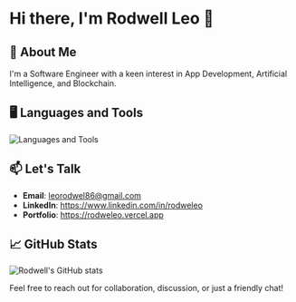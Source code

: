 # Hi there, I'm Rodwell Leo 👋

## 🚀 About Me

I'm a Software Engineer with a keen interest in App Development, Artificial Intelligence, and Blockchain.

## 🖥️ Languages and Tools

![Languages and Tools](https://skillicons.dev/icons?i=js,html,css,tailwindcss,react,nodejs,nextjs,express,java,springboot,mysql,mongodb,nestjs,supabase,firebase,typescript,docker,git,aws,azure)

## 📫 Let's Talk

- **Email**: leorodwel86@gmail.com
- **LinkedIn**: https://www.linkedin.com/in/rodweleo
- **Portfolio**: https://rodweleo.vercel.app

## 📈 GitHub Stats

![Rodwell's GitHub stats](https://github-readme-stats.vercel.app/api?username=rodweleo&show_icons=true&theme=radical)


Feel free to reach out for collaboration, discussion, or just a friendly chat!

